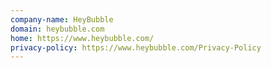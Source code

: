 ```yaml
---
company-name: HeyBubble
domain: heybubble.com
home: https://www.heybubble.com/
privacy-policy: https://www.heybubble.com/Privacy-Policy
---
```




